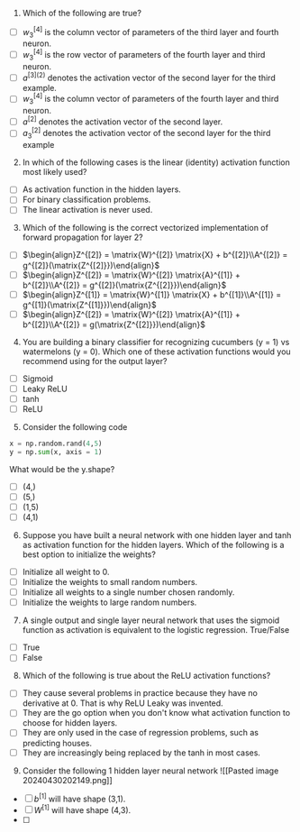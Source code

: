1. Which of the following are true?
- [ ] $w_{3}^{[4]}$ is the column vector of parameters of the third layer and fourth neuron.
- [ ] $w_{3}^{[4]}$ is the row vector of parameters of the fourth layer and third neuron.
- [ ] $a^{[3](2)}$ denotes the activation vector of the second layer for the third example.
- [ ] $w_{3}^{[4]}$ is the column vector of parameters of the fourth layer and third neuron.
- [ ] $a^{[2]}$ denotes the activation vector of the second layer.
- [ ] $a_{3}^{[2]}$ denotes the activation vector of the second layer for the third example

2. In which of the following cases is the linear (identity) activation function most likely used?
- [ ] As activation function in the hidden layers.
- [ ] For binary classification problems.
- [ ] The linear activation is never used.

3. Which of the following is the correct vectorized implementation of forward propagation for layer 2?
- [ ] $\begin{align}Z^{[2]} = \matrix{W}^{[2]} \matrix{X} + b^{[2]}\\A^{[2]} = g^{[2]}(\matrix{Z^{[2]}})\end{align}$
- [ ] $\begin{align}Z^{[2]} = \matrix{W}^{[2]} \matrix{A}^{[1]} + b^{[2]}\\A^{[2]} = g^{[2]}(\matrix{Z^{[2]}})\end{align}$
- [ ] $\begin{align}Z^{[1]} = \matrix{W}^{[1]} \matrix{X} + b^{[1]}\\A^{[1]} = g^{[1]}(\matrix{Z^{[1]}})\end{align}$
- [ ] $\begin{align}Z^{[2]} = \matrix{W}^{[2]} \matrix{A}^{[1]} + b^{[2]}\\A^{[2]} = g(\matrix{Z^{[2]}})\end{align}$

4. You are building a binary classifier for recognizing cucumbers (y = 1) vs watermelons (y = 0). Which one of these activation functions would you recommend using for the output layer?
- [ ] Sigmoid
- [ ] Leaky ReLU
- [ ] tanh
- [ ] ReLU

5. Consider the following code
```Python
x = np.random.rand(4,5)
y = np.sum(x, axis = 1)
```
What would be the y.shape?
- [ ] (4,)
- [ ] (5,)
- [ ] (1,5)
- [ ] (4,1)

6. Suppose you have built a neural network with one hidden layer and tanh as activation function for the hidden layers. Which of the following is a best option to initialize the weights?
- [ ] Initialize all weight to 0.
- [ ] Initialize the weights to small random numbers.
- [ ] Initialize all weights to a single number chosen randomly.
- [ ] Initialize the weights to large random numbers.

7. A single output and single layer neural network that uses the sigmoid function as activation is equivalent to the logistic regression. True/False
- [ ] True
- [ ] False

8. Which of the following is true about the ReLU activation functions?
- [ ] They cause several problems in practice because they have no derivative at 0. That is why ReLU Leaky was invented.
- [ ] They are the go option when you don't know what activation function to choose for hidden layers.
- [ ] They are only used in the case of regression problems, such as predicting houses.
- [ ] They are increasingly being replaced by the tanh in most cases.

9. Consider the following 1 hidden layer neural network
![[Pasted image 20240430202149.png]]
- [ ] $b^{[1]}$ will have shape (3,1).
- [ ] $W^{[1]}$ will have shape (4,3).
- [ ] 
